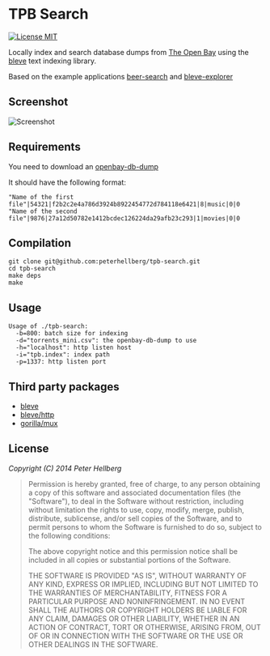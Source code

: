 # TPB Search

[![License MIT](https://img.shields.io/badge/license-MIT-lightgrey.svg?style=flat)](https://github.com/peterhellberg/tpb-search#license)

Locally index and search database dumps from
[The Open Bay](http://openbay.isohunt.to/) using the
[bleve](https://github.com/couchbaselabs/bleve) text indexing library.

Based on the example applications
[beer-search](https://github.com/blevesearch/beer-search) and
[bleve-explorer](https://github.com/blevesearch/bleve-explorer)

## Screenshot

![Screenshot](http://assets.c7.se/skitch/TPB_Search-20141221-035956.png)

## Requirements

You need to download an [openbay-db-dump](http://openbay.isohunt.to/files/openbay-db-dump.torrent)

It should have the following format:

```
"Name of the first file"|54321|f2b2c2e4a786d3924b8922454772d784118e6421|8|music|0|0
"Name of the second file"|9876|27a12d50782e1412bcdec126224da29afb23c293|1|movies|0|0
```

## Compilation

```
git clone git@github.com:peterhellberg/tpb-search.git
cd tpb-search
make deps
make
```

## Usage

```
Usage of ./tpb-search:
  -b=800: batch size for indexing
  -d="torrents_mini.csv": the openbay-db-dump to use
  -h="localhost": http listen host
  -i="tpb.index": index path
  -p=1337: http listen port
```

## Third party packages

 - [bleve](https://godoc.org/github.com/blevesearch/bleve)
 - [bleve/http](https://godoc.org/github.com/blevesearch/bleve/http)
 - [gorilla/mux](https://godoc.org/github.com/gorilla/mux)

## License

*Copyright (C) 2014 Peter Hellberg*

> Permission is hereby granted, free of charge, to any person obtaining
> a copy of this software and associated documentation files (the "Software"),
> to deal in the Software without restriction, including without limitation
> the rights to use, copy, modify, merge, publish, distribute, sublicense,
> and/or sell copies of the Software, and to permit persons to whom the
> Software is furnished to do so, subject to the following conditions:
>
> The above copyright notice and this permission notice shall be included
> in all copies or substantial portions of the Software.
>
> THE SOFTWARE IS PROVIDED "AS IS", WITHOUT WARRANTY OF ANY KIND,
> EXPRESS OR IMPLIED, INCLUDING BUT NOT LIMITED TO THE WARRANTIES
> OF MERCHANTABILITY, FITNESS FOR A PARTICULAR PURPOSE AND NONINFRINGEMENT.
> IN NO EVENT SHALL THE AUTHORS OR COPYRIGHT HOLDERS BE LIABLE FOR ANY CLAIM,
> DAMAGES OR OTHER LIABILITY, WHETHER IN AN ACTION OF CONTRACT,
> TORT OR OTHERWISE, ARISING FROM, OUT OF OR IN CONNECTION WITH THE SOFTWARE
> OR THE USE OR OTHER DEALINGS IN THE SOFTWARE.
